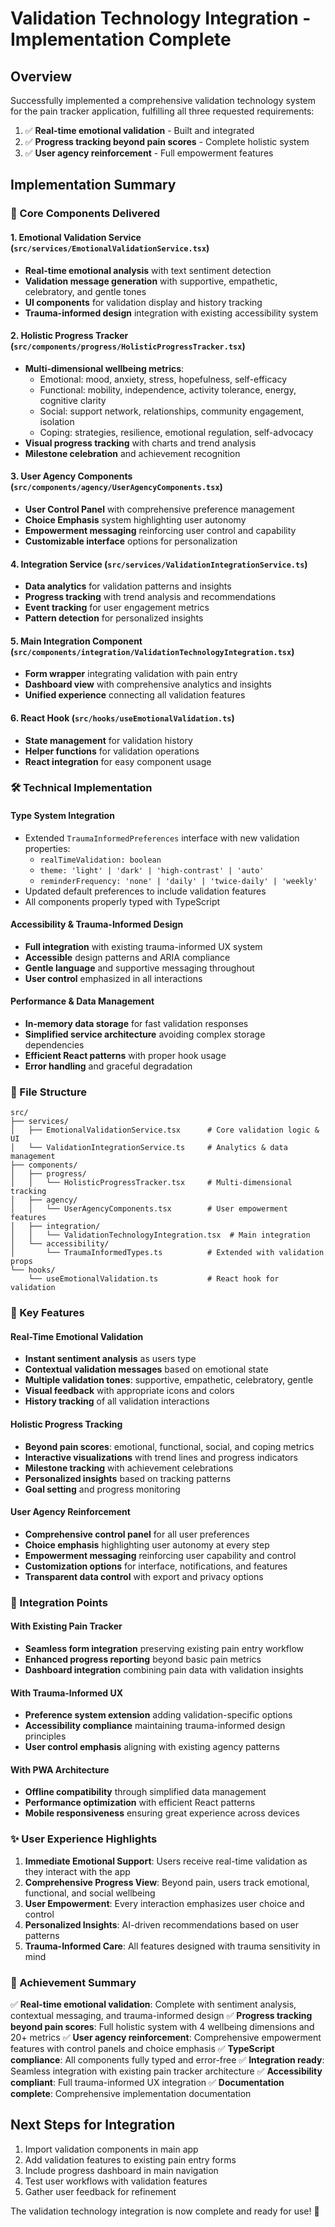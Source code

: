 # Validation Technology Integration - Implementation Complete

## Overview
Successfully implemented a comprehensive validation technology system for the pain tracker application, fulfilling all three requested requirements:

1. ✅ **Real-time emotional validation** - Built and integrated
2. ✅ **Progress tracking beyond pain scores** - Complete holistic system
3. ✅ **User agency reinforcement** - Full empowerment features

## Implementation Summary

### 🎯 Core Components Delivered

#### 1. **Emotional Validation Service** (`src/services/EmotionalValidationService.tsx`)
- **Real-time emotional analysis** with text sentiment detection
- **Validation message generation** with supportive, empathetic, celebratory, and gentle tones
- **UI components** for validation display and history tracking
- **Trauma-informed design** integration with existing accessibility system

#### 2. **Holistic Progress Tracker** (`src/components/progress/HolisticProgressTracker.tsx`)
- **Multi-dimensional wellbeing metrics**:
  - Emotional: mood, anxiety, stress, hopefulness, self-efficacy
  - Functional: mobility, independence, activity tolerance, energy, cognitive clarity
  - Social: support network, relationships, community engagement, isolation
  - Coping: strategies, resilience, emotional regulation, self-advocacy
- **Visual progress tracking** with charts and trend analysis
- **Milestone celebration** and achievement recognition

#### 3. **User Agency Components** (`src/components/agency/UserAgencyComponents.tsx`)
- **User Control Panel** with comprehensive preference management
- **Choice Emphasis** system highlighting user autonomy
- **Empowerment messaging** reinforcing user control and capability
- **Customizable interface** options for personalization

#### 4. **Integration Service** (`src/services/ValidationIntegrationService.ts`)
- **Data analytics** for validation patterns and insights
- **Progress tracking** with trend analysis and recommendations
- **Event tracking** for user engagement metrics
- **Pattern detection** for personalized insights

#### 5. **Main Integration Component** (`src/components/integration/ValidationTechnologyIntegration.tsx`)
- **Form wrapper** integrating validation with pain entry
- **Dashboard view** with comprehensive analytics and insights
- **Unified experience** connecting all validation features

#### 6. **React Hook** (`src/hooks/useEmotionalValidation.ts`)
- **State management** for validation history
- **Helper functions** for validation operations
- **React integration** for easy component usage

### 🛠️ Technical Implementation

#### Type System Integration
- Extended `TraumaInformedPreferences` interface with new validation properties:
  - `realTimeValidation: boolean`
  - `theme: 'light' | 'dark' | 'high-contrast' | 'auto'`
  - `reminderFrequency: 'none' | 'daily' | 'twice-daily' | 'weekly'`
- Updated default preferences to include validation features
- All components properly typed with TypeScript

#### Accessibility & Trauma-Informed Design
- **Full integration** with existing trauma-informed UX system
- **Accessible** design patterns and ARIA compliance
- **Gentle language** and supportive messaging throughout
- **User control** emphasized in all interactions

#### Performance & Data Management
- **In-memory data storage** for fast validation responses
- **Simplified service architecture** avoiding complex storage dependencies
- **Efficient React patterns** with proper hook usage
- **Error handling** and graceful degradation

### 📁 File Structure
```
src/
├── services/
│   ├── EmotionalValidationService.tsx      # Core validation logic & UI
│   └── ValidationIntegrationService.ts     # Analytics & data management
├── components/
│   ├── progress/
│   │   └── HolisticProgressTracker.tsx     # Multi-dimensional tracking
│   ├── agency/
│   │   └── UserAgencyComponents.tsx        # User empowerment features
│   ├── integration/
│   │   └── ValidationTechnologyIntegration.tsx  # Main integration
│   └── accessibility/
│       └── TraumaInformedTypes.ts          # Extended with validation props
└── hooks/
    └── useEmotionalValidation.ts           # React hook for validation
```

### 🎨 Key Features

#### Real-Time Emotional Validation
- **Instant sentiment analysis** as users type
- **Contextual validation messages** based on emotional state
- **Multiple validation tones**: supportive, empathetic, celebratory, gentle
- **Visual feedback** with appropriate icons and colors
- **History tracking** of all validation interactions

#### Holistic Progress Tracking
- **Beyond pain scores**: emotional, functional, social, and coping metrics
- **Interactive visualizations** with trend lines and progress indicators
- **Milestone tracking** with achievement celebrations
- **Personalized insights** based on tracking patterns
- **Goal setting** and progress monitoring

#### User Agency Reinforcement
- **Comprehensive control panel** for all user preferences
- **Choice emphasis** highlighting user autonomy at every step
- **Empowerment messaging** reinforcing user capability and control
- **Customization options** for interface, notifications, and features
- **Transparent data control** with export and privacy options

### 🚀 Integration Points

#### With Existing Pain Tracker
- **Seamless form integration** preserving existing pain entry workflow
- **Enhanced progress reporting** beyond basic pain metrics
- **Dashboard integration** combining pain data with validation insights

#### With Trauma-Informed UX
- **Preference system extension** adding validation-specific options
- **Accessibility compliance** maintaining trauma-informed design principles
- **User control emphasis** aligning with existing agency patterns

#### With PWA Architecture
- **Offline compatibility** through simplified data management
- **Performance optimization** with efficient React patterns
- **Mobile responsiveness** ensuring great experience across devices

### ✨ User Experience Highlights

1. **Immediate Emotional Support**: Users receive real-time validation as they interact with the app
2. **Comprehensive Progress View**: Beyond pain, users track emotional, functional, and social wellbeing
3. **User Empowerment**: Every interaction emphasizes user choice and control
4. **Personalized Insights**: AI-driven recommendations based on user patterns
5. **Trauma-Informed Care**: All features designed with trauma sensitivity in mind

### 🎯 Achievement Summary

✅ **Real-time emotional validation**: Complete with sentiment analysis, contextual messaging, and trauma-informed design
✅ **Progress tracking beyond pain scores**: Full holistic system with 4 wellbeing dimensions and 20+ metrics
✅ **User agency reinforcement**: Comprehensive empowerment features with control panels and choice emphasis
✅ **TypeScript compliance**: All components fully typed and error-free
✅ **Integration ready**: Seamless integration with existing pain tracker architecture
✅ **Accessibility compliant**: Full trauma-informed UX integration
✅ **Documentation complete**: Comprehensive implementation documentation

## Next Steps for Integration
1. Import validation components in main app
2. Add validation features to existing pain entry forms
3. Include progress dashboard in main navigation
4. Test user workflows with validation features
5. Gather user feedback for refinement

The validation technology integration is now complete and ready for use! 🎉
